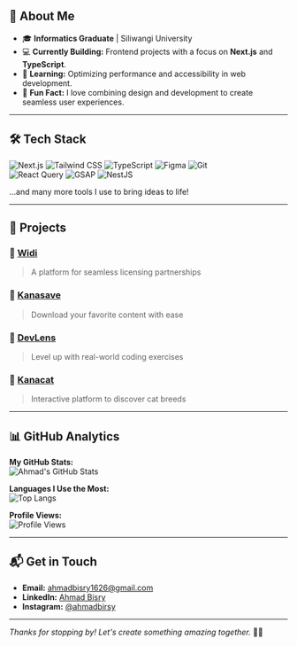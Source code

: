 ## 🚀 About Me

- 🎓 **Informatics Graduate** | Siliwangi University  
- 💻 **Currently Building:** Frontend projects with a focus on **Next.js** and **TypeScript**.  
- 🌱 **Learning:** Optimizing performance and accessibility in web development.  
- 🎯 **Fun Fact:** I love combining design and development to create seamless user experiences.  

---

## 🛠️ Tech Stack

![Next.js](https://img.shields.io/badge/Next.js-000000?style=for-the-badge&logo=nextdotjs&logoColor=white)
![Tailwind CSS](https://img.shields.io/badge/Tailwind_CSS-38B2AC?style=for-the-badge&logo=tailwind-css&logoColor=white)
![TypeScript](https://img.shields.io/badge/TypeScript-007ACC?style=for-the-badge&logo=typescript&logoColor=white)
![Figma](https://img.shields.io/badge/Figma-F24E1E?style=for-the-badge&logo=figma&logoColor=white)
![Git](https://img.shields.io/badge/Git-F05032?style=for-the-badge&logo=git&logoColor=white)  
![React Query](https://img.shields.io/badge/React_Query-FF4154?style=for-the-badge&logo=react-query&logoColor=white)
![GSAP](https://img.shields.io/badge/GSAP-88CE02?style=for-the-badge&logo=greensock&logoColor=white)
![NestJS](https://img.shields.io/badge/NestJS-E0234E?style=for-the-badge&logo=nestjs&logoColor=white)

…and many more tools I use to bring ideas to life!

---

## 🌟 Projects

### 🔗 [Widi](https://www.widi.web.id/)  
> A platform for seamless licensing partnerships

### 🔗 [Kanasave](https://kanasave.vercel.app/)  
> Download your favorite content with ease

### 🔗 [DevLens](https://thedevlens.vercel.app/)  
> Level up with real-world coding exercises

### 🔗 [Kanacat](https://kanacat.vercel.app/)  
> Interactive platform to discover cat breeds 

---

## 📊 GitHub Analytics

**My GitHub Stats:**  
![Ahmad's GitHub Stats](https://github-readme-stats.vercel.app/api?username=ahmadbisry-1626&show_icons=true&theme=radical)

**Languages I Use the Most:**  
![Top Langs](https://github-readme-stats.vercel.app/api/top-langs/?username=ahmadbisry-1626&layout=compact&theme=radical)

**Profile Views:**  
![Profile Views](https://komarev.com/ghpvc/?username=ahmadbisry-1626&color=blueviolet&style=flat-square)

---

## 📬 Get in Touch

- **Email:** [ahmadbisry1626@gmail.com](mailto:ahmadbisry1626@gmail.com)  
- **LinkedIn:** [Ahmad Bisry](https://linkedin.com/in/ahmadbisry/)  
- **Instagram:** [@ahmadbirsy](https://www.instagram.com/ahmadbirsy/)  

---

*Thanks for stopping by! Let's create something amazing together.* 🎨🚀
